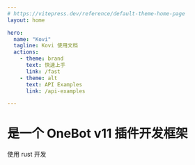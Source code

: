 ```yaml
---
# https://vitepress.dev/reference/default-theme-home-page
layout: home

hero:
  name: "Kovi"
  tagline: Kovi 使用文档
  actions:
    - theme: brand
      text: 快速上手
      link: /fast
    - theme: alt
      text: API Examples
      link: /api-examples

---
```



# 是一个 OneBot v11 插件开发框架

使用 rust 开发
